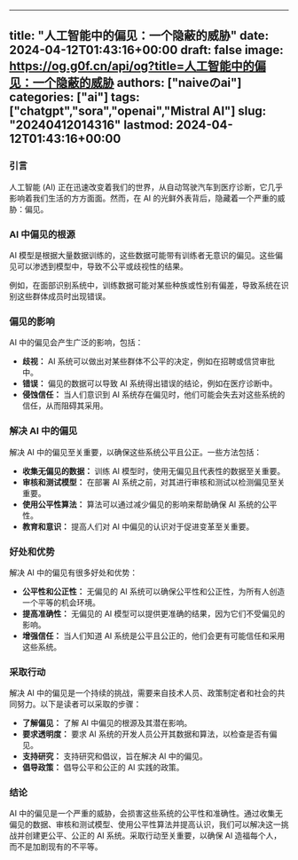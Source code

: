 
---
title: "人工智能中的偏见：一个隐蔽的威胁"
date: 2024-04-12T01:43:16+00:00
draft: false
image: https://og.g0f.cn/api/og?title=人工智能中的偏见：一个隐蔽的威胁
authors: ["naiveのai"]
categories: ["ai"]
tags: ["chatgpt","sora","openai","Mistral AI"]
slug: "20240412014316"
lastmod: 2024-04-12T01:43:16+00:00
---
### 引言

人工智能 (AI) 正在迅速改变着我们的世界，从自动驾驶汽车到医疗诊断，它几乎影响着我们生活的方方面面。然而，在 AI 的光鲜外表背后，隐藏着一个严重的威胁：偏见。

### AI 中偏见的根源

AI 模型是根据大量数据训练的，这些数据可能带有训练者无意识的偏见。这些偏见可以渗透到模型中，导致不公平或歧视性的结果。

例如，在面部识别系统中，训练数据可能对某些种族或性别有偏差，导致系统在识别这些群体成员时出现错误。

### 偏见的影响

AI 中的偏见会产生广泛的影响，包括：

- **歧视：** AI 系统可以做出对某些群体不公平的决定，例如在招聘或信贷审批中。
- **错误：** 偏见的数据可以导致 AI 系统得出错误的结论，例如在医疗诊断中。
- **侵蚀信任：** 当人们意识到 AI 系统存在偏见时，他们可能会失去对这些系统的信任，从而阻碍其采用。

### 解决 AI 中的偏见

解决 AI 中的偏见至关重要，以确保这些系统公平且公正。一些方法包括：

- **收集无偏见的数据：** 训练 AI 模型时，使用无偏见且代表性的数据至关重要。
- **审核和测试模型：** 在部署 AI 系统之前，对其进行审核和测试以检测偏见至关重要。
- **使用公平性算法：** 算法可以通过减少偏见的影响来帮助确保 AI 系统的公平性。
- **教育和意识：** 提高人们对 AI 中偏见的认识对于促进变革至关重要。

### 好处和优势

解决 AI 中的偏见有很多好处和优势：

- **公平性和公正性：** 无偏见的 AI 系统可以确保公平性和公正性，为所有人创造一个平等的机会环境。
- **提高准确性：** 无偏见的 AI 模型可以提供更准确的结果，因为它们不受偏见的影响。
- **增强信任：** 当人们知道 AI 系统是公平且公正的，他们会更有可能信任和采用这些系统。

### 采取行动

解决 AI 中的偏见是一个持续的挑战，需要来自技术人员、政策制定者和社会的共同努力。以下是读者可以采取的步骤：

- **了解偏见：** 了解 AI 中偏见的根源及其潜在影响。
- **要求透明度：** 要求 AI 系统的开发人员公开其数据和算法，以检查是否有偏见。
- **支持研究：** 支持研究和倡议，旨在解决 AI 中的偏见。
- **倡导政策：** 倡导公平和公正的 AI 实践的政策。

### 结论

AI 中的偏见是一个严重的威胁，会损害这些系统的公平性和准确性。通过收集无偏见的数据、审核和测试模型、使用公平性算法并提高认识，我们可以解决这一挑战并创建更公平、公正的 AI 系统。采取行动至关重要，以确保 AI 造福每个人，而不是加剧现有的不平等。